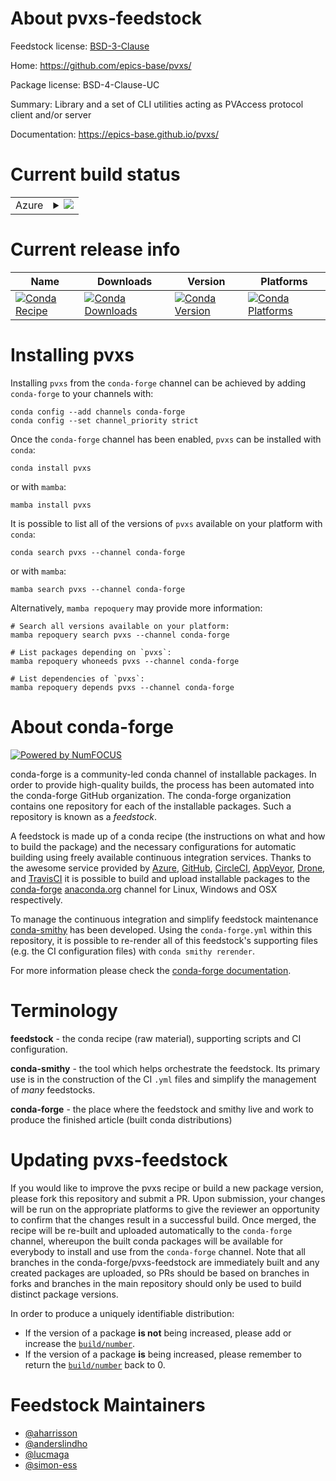 About pvxs-feedstock
====================

Feedstock license: [BSD-3-Clause](https://github.com/conda-forge/pvxs-feedstock/blob/main/LICENSE.txt)

Home: https://github.com/epics-base/pvxs/

Package license: BSD-4-Clause-UC

Summary: Library and a set of CLI utilities acting as PVAccess protocol client and/or server

Documentation: https://epics-base.github.io/pvxs/

Current build status
====================


<table>
    
  <tr>
    <td>Azure</td>
    <td>
      <details>
        <summary>
          <a href="https://dev.azure.com/conda-forge/feedstock-builds/_build/latest?definitionId=26261&branchName=main">
            <img src="https://dev.azure.com/conda-forge/feedstock-builds/_apis/build/status/pvxs-feedstock?branchName=main">
          </a>
        </summary>
        <table>
          <thead><tr><th>Variant</th><th>Status</th></tr></thead>
          <tbody><tr>
              <td>linux_64</td>
              <td>
                <a href="https://dev.azure.com/conda-forge/feedstock-builds/_build/latest?definitionId=26261&branchName=main">
                  <img src="https://dev.azure.com/conda-forge/feedstock-builds/_apis/build/status/pvxs-feedstock?branchName=main&jobName=linux&configuration=linux%20linux_64_" alt="variant">
                </a>
              </td>
            </tr><tr>
              <td>osx_64</td>
              <td>
                <a href="https://dev.azure.com/conda-forge/feedstock-builds/_build/latest?definitionId=26261&branchName=main">
                  <img src="https://dev.azure.com/conda-forge/feedstock-builds/_apis/build/status/pvxs-feedstock?branchName=main&jobName=osx&configuration=osx%20osx_64_" alt="variant">
                </a>
              </td>
            </tr><tr>
              <td>osx_arm64</td>
              <td>
                <a href="https://dev.azure.com/conda-forge/feedstock-builds/_build/latest?definitionId=26261&branchName=main">
                  <img src="https://dev.azure.com/conda-forge/feedstock-builds/_apis/build/status/pvxs-feedstock?branchName=main&jobName=osx&configuration=osx%20osx_arm64_" alt="variant">
                </a>
              </td>
            </tr><tr>
              <td>win_64</td>
              <td>
                <a href="https://dev.azure.com/conda-forge/feedstock-builds/_build/latest?definitionId=26261&branchName=main">
                  <img src="https://dev.azure.com/conda-forge/feedstock-builds/_apis/build/status/pvxs-feedstock?branchName=main&jobName=win&configuration=win%20win_64_" alt="variant">
                </a>
              </td>
            </tr>
          </tbody>
        </table>
      </details>
    </td>
  </tr>
</table>

Current release info
====================

| Name | Downloads | Version | Platforms |
| --- | --- | --- | --- |
| [![Conda Recipe](https://img.shields.io/badge/recipe-pvxs-green.svg)](https://anaconda.org/conda-forge/pvxs) | [![Conda Downloads](https://img.shields.io/conda/dn/conda-forge/pvxs.svg)](https://anaconda.org/conda-forge/pvxs) | [![Conda Version](https://img.shields.io/conda/vn/conda-forge/pvxs.svg)](https://anaconda.org/conda-forge/pvxs) | [![Conda Platforms](https://img.shields.io/conda/pn/conda-forge/pvxs.svg)](https://anaconda.org/conda-forge/pvxs) |

Installing pvxs
===============

Installing `pvxs` from the `conda-forge` channel can be achieved by adding `conda-forge` to your channels with:

```
conda config --add channels conda-forge
conda config --set channel_priority strict
```

Once the `conda-forge` channel has been enabled, `pvxs` can be installed with `conda`:

```
conda install pvxs
```

or with `mamba`:

```
mamba install pvxs
```

It is possible to list all of the versions of `pvxs` available on your platform with `conda`:

```
conda search pvxs --channel conda-forge
```

or with `mamba`:

```
mamba search pvxs --channel conda-forge
```

Alternatively, `mamba repoquery` may provide more information:

```
# Search all versions available on your platform:
mamba repoquery search pvxs --channel conda-forge

# List packages depending on `pvxs`:
mamba repoquery whoneeds pvxs --channel conda-forge

# List dependencies of `pvxs`:
mamba repoquery depends pvxs --channel conda-forge
```


About conda-forge
=================

[![Powered by
NumFOCUS](https://img.shields.io/badge/powered%20by-NumFOCUS-orange.svg?style=flat&colorA=E1523D&colorB=007D8A)](https://numfocus.org)

conda-forge is a community-led conda channel of installable packages.
In order to provide high-quality builds, the process has been automated into the
conda-forge GitHub organization. The conda-forge organization contains one repository
for each of the installable packages. Such a repository is known as a *feedstock*.

A feedstock is made up of a conda recipe (the instructions on what and how to build
the package) and the necessary configurations for automatic building using freely
available continuous integration services. Thanks to the awesome service provided by
[Azure](https://azure.microsoft.com/en-us/services/devops/), [GitHub](https://github.com/),
[CircleCI](https://circleci.com/), [AppVeyor](https://www.appveyor.com/),
[Drone](https://cloud.drone.io/welcome), and [TravisCI](https://travis-ci.com/)
it is possible to build and upload installable packages to the
[conda-forge](https://anaconda.org/conda-forge) [anaconda.org](https://anaconda.org/)
channel for Linux, Windows and OSX respectively.

To manage the continuous integration and simplify feedstock maintenance
[conda-smithy](https://github.com/conda-forge/conda-smithy) has been developed.
Using the ``conda-forge.yml`` within this repository, it is possible to re-render all of
this feedstock's supporting files (e.g. the CI configuration files) with ``conda smithy rerender``.

For more information please check the [conda-forge documentation](https://conda-forge.org/docs/).

Terminology
===========

**feedstock** - the conda recipe (raw material), supporting scripts and CI configuration.

**conda-smithy** - the tool which helps orchestrate the feedstock.
                   Its primary use is in the construction of the CI ``.yml`` files
                   and simplify the management of *many* feedstocks.

**conda-forge** - the place where the feedstock and smithy live and work to
                  produce the finished article (built conda distributions)


Updating pvxs-feedstock
=======================

If you would like to improve the pvxs recipe or build a new
package version, please fork this repository and submit a PR. Upon submission,
your changes will be run on the appropriate platforms to give the reviewer an
opportunity to confirm that the changes result in a successful build. Once
merged, the recipe will be re-built and uploaded automatically to the
`conda-forge` channel, whereupon the built conda packages will be available for
everybody to install and use from the `conda-forge` channel.
Note that all branches in the conda-forge/pvxs-feedstock are
immediately built and any created packages are uploaded, so PRs should be based
on branches in forks and branches in the main repository should only be used to
build distinct package versions.

In order to produce a uniquely identifiable distribution:
 * If the version of a package **is not** being increased, please add or increase
   the [``build/number``](https://docs.conda.io/projects/conda-build/en/latest/resources/define-metadata.html#build-number-and-string).
 * If the version of a package **is** being increased, please remember to return
   the [``build/number``](https://docs.conda.io/projects/conda-build/en/latest/resources/define-metadata.html#build-number-and-string)
   back to 0.

Feedstock Maintainers
=====================

* [@aharrisson](https://github.com/aharrisson/)
* [@anderslindho](https://github.com/anderslindho/)
* [@lucmaga](https://github.com/lucmaga/)
* [@simon-ess](https://github.com/simon-ess/)

